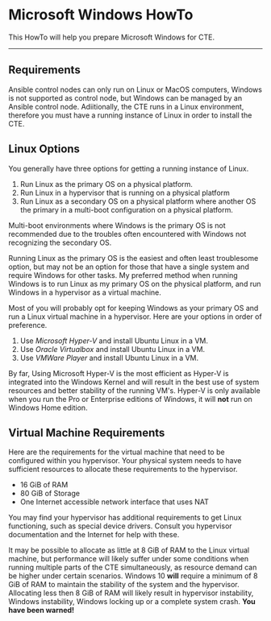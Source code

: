 # Microsoft Windows HowTo

This HowTo will help you prepare Microsoft Windows for CTE.

---

## Requirements

Ansible control nodes can only run on Linux or MacOS computers, Windows is not supported as control node, but Windows can be managed by an Ansible control node.  Adiitionally, the CTE runs in a Linux environment, therefore you must have a running instance of Linux in order to install the CTE.

## Linux Options

You generally have three options for getting a running instance of Linux.

1. Run Linux as the primary OS on a physical platform.
2. Run Linux in a hypervisor that is running on a physical platform
3. Run Linux as a secondary OS on a physical platform where another OS the primary in a multi-boot configuration on a physical platform.

Multi-boot environments where Windows is the primary OS is not recommended due to the troubles often encountered with Windows not recognizing the secondary OS.

Running Linux as the primary OS is the easiest and often least troublesome option, but may not be an option for those that have a single system and require Windows for other tasks.  My preferred method when running Windows is to run Linux as my primary OS on the physical platform, and run Windows in a hypervisor as a virtual machine.

Most of you will probably opt for keeping Windows as your primary OS and run a Linux virtual machine in a hypervisor.  Here are your options in order of preference.

1. Use *Microsoft Hyper-V* and install Ubuntu Linux in a VM.
2. Use *Oracle Virtualbox* and install Ubuntu Linux in a VM.
3. Use *VMWare Player* and install Ubuntu Linux in a VM.

By far, Using Microsoft Hyper-V is the most efficient as Hyper-V is integrated into the Windows Kernel and will result in the best use of system resources and better stability of the running VM's.  Hyper-V is only available when you run the Pro or Enterprise editions of Windows, it will **not** run on Windows Home edition.

## Virtual Machine Requirements

Here are the requirements for the virtual machine that need to be configured within you hypervisor.  Your physical system needs to have sufficient resources to allocate these requirements to the hypervisor.

* 16 GiB of RAM
* 80 GiB of Storage
* One Internet accessible network interface that uses NAT

You may find your hypervisor has additional requirements to get Linux functioning, such as special device drivers.  Consult you hypervisor documentation and the Internet for help with these.

It may be possible to allocate as little at 8 GiB of RAM to the Linux virtual machine, but performance will likely suffer under some conditions when running multiple parts of the CTE simultaneously, as resource demand can be higher under certain scenarios.  Windows 10 **will** require a minimum of 8 GiB of RAM to maintain the stability of the system and the hypervisor.  Allocating less then 8 GiB of RAM will likely result in hypervisor instability, Windows instability, Windows locking up or a complete system crash.  **You have been warned!**
